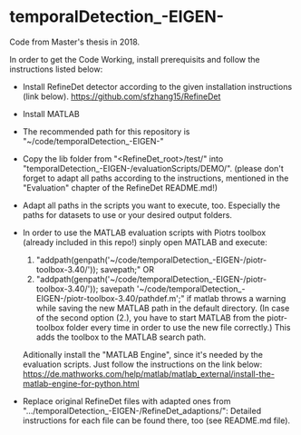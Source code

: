 # temporalDetection_-EIGEN-
Code from Master's thesis in 2018.

In order to get the Code Working, install prerequisits and follow the instructions listed below:
- Install RefineDet detector according to the given installation instructions (link below).
  https://github.com/sfzhang15/RefineDet

- Install MATLAB

- The recommended path for this repository is "~/code/temporalDetection_-EIGEN-"

- Copy the lib folder from "<RefineDet_root>/test/" into "temporalDetection_-EIGEN-/evaluationScripts/DEMO/".
  (please don't forget to adapt all paths according to the instructions, mentioned in the "Evaluation" chapter of the
  RefineDet README.md!)

- Adapt all paths in the scripts you want to execute, too. Especially the paths for datasets to use or your
  desired output folders.

- In order to use the MATLAB evaluation scripts with Piotrs toolbox (already included in this repo!)
  sinply open MATLAB and execute:
  1. "addpath(genpath('~/code/temporalDetection_-EIGEN-/piotr-toolbox-3.40/')); savepath;"
  OR
  2. "addpath(genpath('~/code/temporalDetection_-EIGEN-/piotr-toolbox-3.40/')); savepath '~/code/temporalDetection_-EIGEN-/piotr-toolbox-3.40/pathdef.m';"
  if matlab throws a warning while saving the new MATLAB path in the default directory.
  (In case of the second option (2.), you have to start MATLAB from the piotr-toolbox folder every time in order to use the new file correctly.)
  This adds the toolbox to the MATLAB search path.
  
  Aditionally install the "MATLAB Engine", since it's needed by the evaluation scripts. Just follow the instructions on the link below:
  https://de.mathworks.com/help/matlab/matlab_external/install-the-matlab-engine-for-python.html

- Replace original RefineDet files with adapted ones from ".../temporalDetection_-EIGEN-/RefineDet_adaptions/":
  Detailed instructions for each file can be found there, too (see README.md file).
